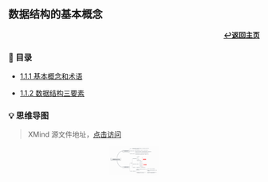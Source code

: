 ## 数据结构的基本概念

<div align="right">
    <a href="/README.md"><b>↩返回主页</b></a>
</div>

### 📝 目录

+ [1.1.1 基本概念和术语](1.1.1%20基本概念和术语.md)

+ [1.1.2 数据结构三要素](1.1.2%20数据结构三要素.md)

### 💡 思维导图

> XMind 源文件地址，[点击访问](/files/1/1.1.xmind)

<div align="center">
    <img src="/pics/1/1.1.png" width=100>
</div>